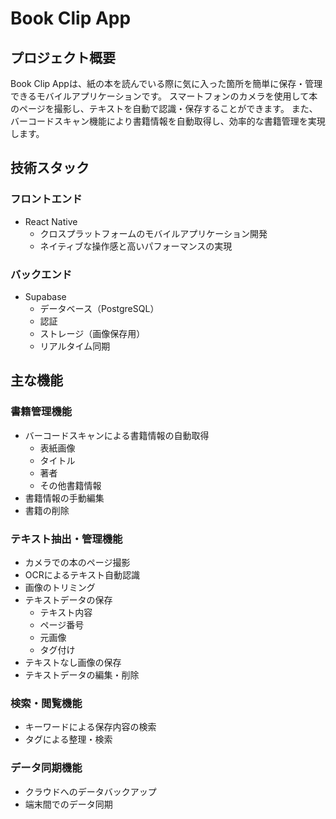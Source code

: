 # Book Clip App

## プロジェクト概要
Book Clip Appは、紙の本を読んでいる際に気に入った箇所を簡単に保存・管理できるモバイルアプリケーションです。
スマートフォンのカメラを使用して本のページを撮影し、テキストを自動で認識・保存することができます。
また、バーコードスキャン機能により書籍情報を自動取得し、効率的な書籍管理を実現します。

## 技術スタック

### フロントエンド
- React Native
  - クロスプラットフォームのモバイルアプリケーション開発
  - ネイティブな操作感と高いパフォーマンスの実現

### バックエンド
- Supabase
  - データベース（PostgreSQL）
  - 認証
  - ストレージ（画像保存用）
  - リアルタイム同期

## 主な機能

### 書籍管理機能
- バーコードスキャンによる書籍情報の自動取得
  - 表紙画像
  - タイトル
  - 著者
  - その他書籍情報
- 書籍情報の手動編集
- 書籍の削除

### テキスト抽出・管理機能
- カメラでの本のページ撮影
- OCRによるテキスト自動認識
- 画像のトリミング
- テキストデータの保存
  - テキスト内容
  - ページ番号
  - 元画像
  - タグ付け
- テキストなし画像の保存
- テキストデータの編集・削除

### 検索・閲覧機能
- キーワードによる保存内容の検索
- タグによる整理・検索

### データ同期機能
- クラウドへのデータバックアップ
- 端末間でのデータ同期